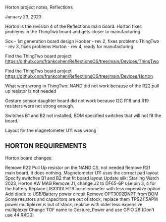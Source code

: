 Horton project notes, Reflections

January 23, 2023

Horton is the revision 4 of the Reflections main board. Horton
fixes problems in the ThingTwo board and gets closer to manufacturing.

Sox - 1st generation board design
Hoober - rev 2, fixes problems
ThingTwo - rev 3, fixes problems
Horton - rev 4, ready for manufacturing

Find the ThingTwo board project
https://github.com/frankcohen/ReflectionsOS/tree/main/Devices/ThingTwo

Find the ThingTwo board project
https://github.com/frankcohen/ReflectionsOS/tree/main/Devices/Horton

What went wrong in ThingTwo:
  NAND did not work because of the R22 pull up resistor is not needed

  Gesture sensor daughter board did not work because I2C R18 and R19 resisters were
  not strong enough.
  
  Switches B1 and B2 not installed, BOM specified switches that will not fit the board.
  
  Layout for the magnetometer U11 was wrong
  
HORTON REQUIREMENTS
---------------------

Horton board changes:

  Remove R22 Pull Up resistor on the NAND CS, not needed
  Remove R31 main board, it does nothing.
  Magnetometer U11 uses the correct pad layout
  Specify switches B1 and B2 that fit board layout
  Update silk: Starling Watch 2023, Horton AW MAG
  Remove J1, change J2 to DF65-6P use pin 3, 4 for the battery
  Replace LIS331DLHTR accelerometer with less expensive option
  Add diode to USB/Battery power circuit
  Remove OPT3002DNPT from BOM
  Some resistors and capacitors are out of stock, replace them
  TPS2115APW power multiplexer is out of stock, replace with older less expensive multiplexer
  Change TOF name to Gesture_Power and use GPIO 26 (Don't use 44 RXD0)
  